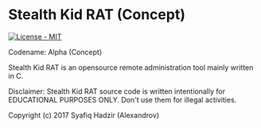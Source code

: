 # Stealth Kid RAT (Concept)

<p align="left">
    <a href="https://github.com/SyafiqHadzir/Stealth-Kid-RAT/blob/Concept/LICENSE">
        <img src="https://img.shields.io/badge/License-MIT%20%2F%20Apache--2.0-blue.svg?style=plastic?maxAge=7200" alt="License - MIT">
    </a>
</p>

Codename: Alpha (Concept)
 
Stealth Kid RAT is an opensource remote administration tool mainly written in C.

Disclaimer: Stealth Kid RAT source code is written intentionally for EDUCATIONAL PURPOSES ONLY. Don't use them for illegal activities.

Copyright (c) 2017 Syafiq Hadzir (Alexandrov)
